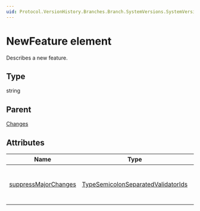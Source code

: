 ```yaml
---
uid: Protocol.VersionHistory.Branches.Branch.SystemVersions.SystemVersion.MajorVersions.MajorVersion.MinorVersions.MinorVersion.Changes.NewFeature
---
```


# NewFeature element

Describes a new feature.

## Type

string

## Parent

[Changes](xref:Protocol.VersionHistory.Branches.Branch.SystemVersions.SystemVersion.MajorVersions.MajorVersion.MinorVersions.MinorVersion.Changes)

## Attributes

|Name|Type|Required|Description|
|--- |--- |--- |--- |
|[suppressMajorChanges](xref:Protocol.VersionHistory.Branches.Branch.SystemVersions.SystemVersion.MajorVersions.MajorVersion.MinorVersions.MinorVersion.Changes.NewFeature-suppressMajorChanges)|[TypeSemicolonSeparatedValidatorIds](xref:Protocol-TypeSemicolonSeparatedValidatorIds)||Specifies the suppressed major changes.|
